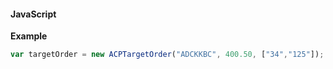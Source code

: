 #### JavaScript

**Example**

```javascript
var targetOrder = new ACPTargetOrder("ADCKKBC", 400.50, ["34","125"]);
```